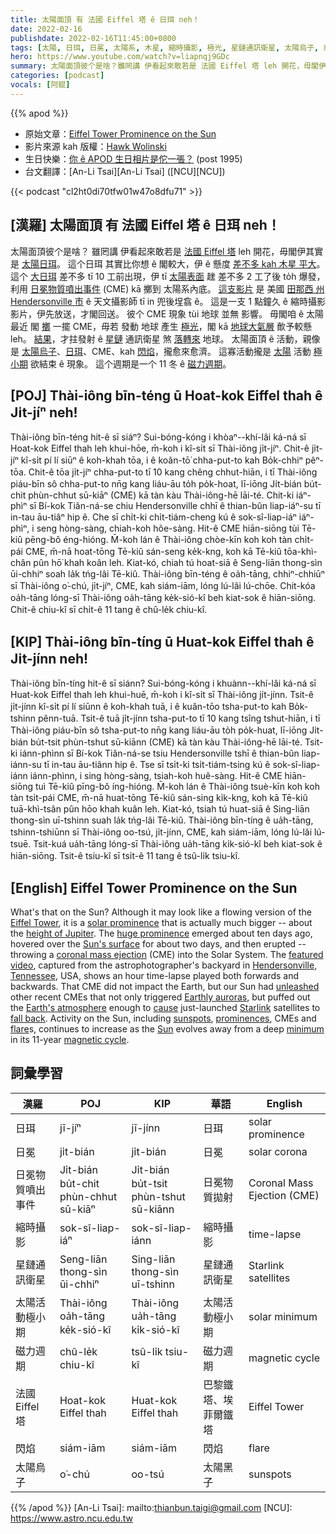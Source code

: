 ```yaml
---
title: 太陽面頂 有 法國 Eiffel 塔 ê 日珥 neh！
date: 2022-02-16
publishdate: 2022-02-16T11:45:00+0800
tags: [太陽, 日珥, 日冕, 太陽系, 木星, 縮時攝影, 極光, 星鏈通訊衛星, 太陽烏子, 烏子, 太陽活動極小期, 日冕物質噴出事件, CME, 閃焰, 法國 Eiffel 塔, 磁力週期]
hero: https://www.youtube.com/watch?v=liapnqj9GDc
summary: 太陽面頂彼个是啥？雖罔講 伊看起來敢若是 法國 Eiffel 塔 leh 開花，毋閣伊其實是太陽日珥。
categories: [podcast]
vocals: [阿錕]
---
```


{{% apod %}}

- 原始文章：[Eiffel Tower Prominence on the Sun](https://apod.nasa.gov/apod/ap220216.html)
- 影片來源 kah 版權：[Hawk Wolinski](https://www.astrobin.com/users/AstroHawk/)
- 生日快樂：[你 ê APOD 生日相片是佗一張？](https://apod.nasa.gov/apod/calendar/allyears.html) (post 1995)
- 台文翻譯：[An-Li Tsai][An-Li Tsai] ([NCU][NCU])

{{< podcast "cl2ht0di70tfw01w47o8dfu71" >}}

## [漢羅] 太陽面頂 有 法國 Eiffel 塔 ê 日珥 neh！
太陽面頂彼个是啥？
雖罔講 伊看起來敢若是 [法國 Eiffel 塔][Eiffel Tower] leh 開花，毋閣伊其實是 [太陽日珥][solar prominence]。
這个日珥 其實比你想 ê 閣較大，伊 ê 懸度 [差不多 kah 木星 平大][height of Jupiter]。
這个 [大日珥][huge prominence t] 差不多 tī 10 工前出現，伊 tī [太陽表面][Sun's surface] 趖 差不多 2 工了後 to̍h 爆發，利用 [日冕物質噴出事件][coronal mass ejection] (CME) kā 擲到 太陽系內底。
[這支影片][featured video] 是 美國 [田那西 州][Tennessee] [Hendersonville 市][Hendersonville] ê 天文攝影師 tī in 兜後埕翕 ê。
這是一支 1 點鐘久 ê 縮時攝影影片，伊先放送，才閣回送。
彼个 CME 現象 tùi 地球 並無 影響。
毋閣咱 ê 太陽最近 閣 [擲][unleashed] 一擺 CME，毋若 發動 地球 產生 [極光][Earthly auroras t]，閣 kā [地球大氣層][Earth's atmosphere] 歕予較懸 leh。
[結果][cause]，才拄發射 ê [星鏈][Starlink] 通訊衛星 煞 [落轉來][fall back] 地球。
太陽面頂 ê 活動，親像是 [太陽烏子][sunspots]、[日珥][prominences]、CME、kah [閃焰][flare]，攏愈來愈濟。
這寡活動攏是 [太陽][Sun] 活動 [極小期][minimum] 欲結束 ê 現象。
這个週期是一个 11 冬 ê [磁力週期][magnetic cycle]。

## [POJ] Thài-iông bīn-téng ū Hoat-kok Eiffel thah ê Ji̍t-jíⁿ neh!
Thài-iông bīn-téng hit-ê sī siáⁿ?
Sui-bóng-kóng i khòaⁿ--khí-lâi ká-ná sī Hoat-kok Eiffel thah leh khui-hōe, m̄-koh i kî-si̍t sī Thài-iông ji̍t-jíⁿ.
Chit-ê ji̍t-jíⁿ kî-si̍t pí lí siūⁿ ê koh-khah tōa, i ê koân-tō͘ chha-put-to kah Bo̍k-chhiⁿ pêⁿ-tōa.
Chit-ê tōa ji̍t-jíⁿ chha-put-to tī 10 kang chêng chhut-hiān, i tī Thài-iông piáu-bīn sô chha-put-to nn̄g kang liáu-āu to̍h po̍k-hoat, lī-iōng Ji̍t-bián bu̍t-chit phùn-chhut sū-kiāⁿ (CME) kā tàn kàu Thài-iông-hē lāi-té.
Chit-ki iáⁿ-phìⁿ sī Bí-kok Tiân-ná-se chiu Hendersonville chhī ê thian-bûn liap-iáⁿ-su tī in-tau āu-tiâⁿ hip ê.
Che sī chi̍t-ki chi̍t-tiám-cheng kú ê sok-sî-liap-iáⁿ iáⁿ-phìⁿ, i seng hòng-sàng, chiah-koh hôe-sàng.
Hit-ê CME hiān-siōng tùi Tē-kiû pēng-bô éng-hióng.
M̄-koh lán ê Thài-iông chòe-kīn koh koh tàn chi̍t-pái CME, m̄-nā hoat-tōng Tē-kiû sán-seng ke̍k-kng, koh kā Tē-kiû tōa-khì-chân pûn hō͘ khah koân leh.
Kiat-kó, chiah tú hoat-siā ê Seng-liān thong-sìn ūi-chhiⁿ soah la̍k tńg-lâi Tē-kiû.
Thài-iông bīn-téng ê oa̍h-tāng, chhiⁿ-chhiūⁿ sī Thài-iông o͘-chú, ji̍t-jíⁿ, CME, kah siám-iām, lóng lú-lâi lú-chōe.
Chit-kóa oa̍h-tāng lóng-sī Thài-iông oa̍h-tāng ke̍k-sió-kî beh kiat-sok ê hiān-siōng.
Chit-ê chiu-kî sī chi̍t-ê 11 tang ê chû-le̍k chiu-kî.

## [KIP] Thài-iông bīn-tíng ū Huat-kok Eiffel thah ê Ji̍t-jínn neh!
Thài-iông bīn-tíng hit-ê sī siánn?
Sui-bóng-kóng i khuànn--khí-lâi ká-ná sī Huat-kok Eiffel thah leh khui-huē, m̄-koh i kî-si̍t sī Thài-iông ji̍t-jínn.
Tsit-ê ji̍t-jínn kî-si̍t pí lí siūnn ê koh-khah tuā, i ê kuân-tōo tsha-put-to kah Bo̍k-tshinn pênn-tuā.
Tsit-ê tuā ji̍t-jínn tsha-put-to tī 10 kang tsîng tshut-hiān, i tī Thài-iông piáu-bīn sô tsha-put-to nn̄g kang liáu-āu to̍h po̍k-huat, lī-iōng Ji̍t-bián bu̍t-tsit phùn-tshut sū-kiānn (CME) kā tàn kàu Thài-iông-hē lāi-té.
Tsit-ki iánn-phìnn sī Bí-kok Tiân-ná-se tsiu Hendersonville tshī ê thian-bûn liap-iánn-su tī in-tau āu-tiânn hip ê.
Tse sī tsi̍t-ki tsi̍t-tiám-tsing kú ê sok-sî-liap-iánn iánn-phìnn, i sing hòng-sàng, tsiah-koh huê-sàng.
Hit-ê CME hiān-siōng tuì Tē-kiû pīng-bô íng-hióng.
M̄-koh lán ê Thài-iông tsuè-kīn koh koh tàn tsi̍t-pái CME, m̄-nā huat-tōng Tē-kiû sán-sing ki̍k-kng, koh kā Tē-kiû tuā-khì-tsân pûn hōo khah kuân leh.
Kiat-kó, tsiah tú huat-siā ê Sing-liān thong-sìn uī-tshinn suah la̍k tńg-lâi Tē-kiû.
Thài-iông bīn-tíng ê ua̍h-tāng, tshinn-tshiūnn sī Thài-iông oo-tsú, ji̍t-jínn, CME, kah siám-iām, lóng lú-lâi lú-tsuē.
Tsit-kuá ua̍h-tāng lóng-sī Thài-iông ua̍h-tāng ki̍k-sió-kî beh kiat-sok ê hiān-siōng.
Tsit-ê tsiu-kî sī tsi̍t-ê 11 tang ê tsû-li̍k tsiu-kî.

## [English] Eiffel Tower Prominence on the Sun
What's that on the Sun?
Although it may look like a flowing version of the [Eiffel Tower][Eiffel Tower], it is a [solar prominence][solar prominence] that is actually much bigger -- about the [height of Jupiter][height of Jupiter].
The [huge prominence][huge prominence e] emerged about ten days ago, hovered over the [Sun's surface][Sun's surface] for about two days, and then erupted -- throwing a [coronal mass ejection][coronal mass ejection] (CME) into the Solar System.
The [featured video][featured video], captured from the astrophotographer's backyard in [Hendersonville][Hendersonville], [Tennessee][Tennessee], USA, shows an hour time-lapse played both forwards and backwards.
That CME did not impact the Earth, but our Sun had [unleashed][unleashed] other recent CMEs that not only triggered [Earthly auroras][Earthly auroras e], but puffed out the [Earth's atmosphere][Earth's atmosphere] enough to [cause][cause] just-launched [Starlink][Starlink] satellites to [fall back][fall back].
Activity on the Sun, including [sunspots][sunspots], [prominences][prominences], CMEs and [flare][flare]s, continues to increase as the [Sun][Sun] evolves away from a deep [minimum][minimum] in its 11-year [magnetic cycle][magnetic cycle].

## 詞彙學習

|漢羅|POJ|KIP|華語|English|
|-|-|-|-|-|
|日珥|jī-jíⁿ|jī-jínn|日珥|solar prominence|
|日冕|ji̍t-bián|ji̍t-bián|日冕|solar corona|
|日冕物質噴出事件|Ji̍t-bián bu̍t-chit phùn-chhut sū-kiāⁿ|Ji̍t-bián bu̍t-tsit phùn-tshut sū-kiānn|日冕物質拋射|Coronal Mass Ejection (CME)|
|縮時攝影|sok-sî-liap-iáⁿ|sok-sî-liap-iánn|縮時攝影|time-lapse|
|星鏈通訊衛星|Seng-liān thong-sìn ūi-chhiⁿ|Sing-liān thong-sìn uī-tshinn|星鏈通訊衛星|Starlink satellites|
|太陽活動極小期|Thài-iông oa̍h-tāng ke̍k-sió-kî|Thài-iông ua̍h-tāng ki̍k-sió-kî|太陽活動極小期|solar minimum|
|磁力週期|chû-le̍k chiu-kî|tsû-li̍k tsiu-kî|磁力週期|magnetic cycle|
|法國 Eiffel 塔|Hoat-kok Eiffel thah|Huat-kok Eiffel thah|巴黎鐵塔、埃菲爾鐵塔|Eiffel Tower|
|閃焰|siám-iām|siám-iām|閃焰|flare|
|太陽烏子|o͘-chú|oo-tsú|太陽黑子|sunspots|

{{% /apod %}}
[An-Li Tsai]: mailto:thianbun.taigi@gmail.com
[NCU]: https://www.astro.ncu.edu.tw


[Eiffel Tower]:https://en.wikipedia.org/wiki/Eiffel_Tower
[solar prominence]:https://en.wikipedia.org/wiki/Solar_prominence
[height of Jupiter]:https://spaceweathergallery.com/indiv_upload.php?upload_id=182268
[huge prominence e]:https://apod.nasa.gov/apod/ap220130.html
[huge prominence t]:https://apod.tw/daily/20220130/
[Sun's surface]:https://apod.nasa.gov/apod/ap111106.html
[coronal mass ejection]:https://www.nasa.gov/content/goddard/what-is-a-coronal-mass-ejection
[featured video]:https://www.astrobin.com/andagl/
[Hendersonville]:https://en.wikipedia.org/wiki/Hendersonville,_Tennessee
[Tennessee]:https://en.wikipedia.org/wiki/Tennessee
[unleashed]:http://1.bp.blogspot.com/-na-Ja9leWR0/TbbqCqVICcI/AAAAAAAAAHs/q6gQNaSY9Ts/s1600/IMG_1606.JPG
[Earthly auroras e]:https://apod.nasa.gov/apod/ap201109.html
[Earthly auroras t]:https://apod.tw/daily/20201109
[Earth's atmosphere]:https://www.nasa.gov/mission_pages/sunearth/science/atmosphere-layers2.html
[cause]:https://earthsky.org/space/40-starlink-satellites-doomed-by-geomagnetic-storm/
[Starlink]:https://en.wikipedia.org/wiki/Starlink
[fall back]:https://youtu.be/a7KUSN89-A0?t=68
[sunspots]:https://apod.nasa.gov/apod/ap150629.html
[prominences]:https://apod.nasa.gov/apod/ap150125.html
[flare]:https://apod.nasa.gov/apod/ap180902.html
[Sun]:https://spaceplace.nasa.gov/all-about-the-sun/en/
[minimum]:https://www.nasa.gov/mission_pages/sunearth/news/solarmin-max.html
[magnetic cycle]:https://en.wikipedia.org/wiki/Solar_cycle
